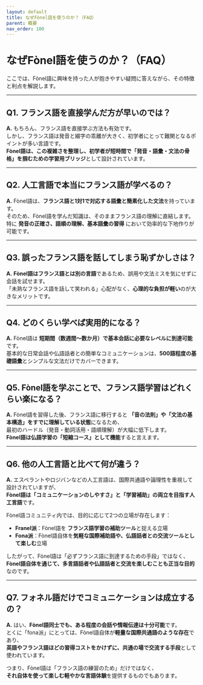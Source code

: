 ```yaml
---
layout: default
title: なぜFònel語を使うのか？（FAQ）
parent: 概要
nav_order: 100
---
```


# なぜFònel語を使うのか？（FAQ）

ここでは、Fònel語に興味を持った人が抱きやすい疑問に答えながら、その特徴と利点を解説します。

---

## Q1. フランス語を直接学んだ方が早いのでは？

**A.** もちろん、フランス語を直接学ぶ方法も有効です。  
しかし、フランス語は発音と綴字の乖離が大きく、初学者にとって難関となるポイントが多い言語です。  
**Fònel語は、この複雑さを整理し、初学者が短時間で「発音・語彙・文法の骨格」を掴むための学習用ブリッジ**として設計されています。

---

## Q2. 人工言語で本当にフランス語が学べるの？

**A.** Fònel語は、**フランス語と1対1で対応する語彙と簡素化した文法**を持っています。  
そのため、Fònel語を学んだ知識は、そのままフランス語の理解に直結します。  
特に **発音の正確さ、語順の理解、基本語彙の習得** において効率的な下地作りが可能です。

---

## Q3. 誤ったフランス語を話してしまう恥ずかしさは？

**A.** **Fònel語はフランス語とは別の言語**であるため、誤用や文法ミスを気にせずに会話を試せます。  
「未熟なフランス語を話して笑われる」心配がなく、**心理的な負担が軽い**のが大きなメリットです。

---

## Q4. どのくらい学べば実用的になる？

**A.** Fònel語は **短期間（数週間〜数か月）で基本会話に必要なレベルに到達可能**です。  
基本的な日常会話や仏語話者との簡単なコミュニケーションは、**500語程度の基礎語彙**とシンプルな文法だけでカバーできます。

---

## Q5. Fònel語を学ぶことで、フランス語学習はどれくらい楽になる？

**A.** Fònel語を習得した後、フランス語に移行すると **「音の法則」や「文法の基本構造」をすでに理解している状態**になるため、  
最初のハードル（発音・動詞活用・語順理解）が大幅に低下します。  
**Fònel語は仏語学習の「短縮コース」として機能**すると言えます。

---

## Q6. 他の人工言語と比べて何が違う？

**A.** エスペラントやロジバンなどの人工言語は、国際共通語や論理性を重視して設計されていますが、  
**Fònel語は「コミュニケーションのしやすさ」と「学習補助」の両立を目指す人工言語**です。

Fònel語コミュニティ内では、目的に応じて2つの立場が存在します：

- **Franel派**：Fònel語を **フランス語学習の補助ツール**と捉える立場  
- **Fona派**：Fònel語自体を**気軽な国際補助語や、仏語話者との交流ツールとして楽しむ**立場

したがって、Fònel語は「必ずフランス語に到達するための手段」ではなく、  
**Fònel語自体を通じて、多言語話者や仏語話者と交流を楽しむことも正当な目的**なのです。

---

## Q7. フォネル語だけでコミュニケーションは成立するの？

**A.** はい、**Fònel語同士でも、ある程度の会話や情報伝達は十分可能**です。  
とくに「fona派」にとっては、Fònel語自体が**軽量な国際共通語のような存在**であり、  
**英語やフランス語ほどの習得コストをかけずに、共通の場で交流する手段**として使われています。

つまり、Fònel語は「フランス語の練習のため」だけではなく、  
**それ自体を使って楽しむ軽やかな言語体験**を提供するものでもあります。